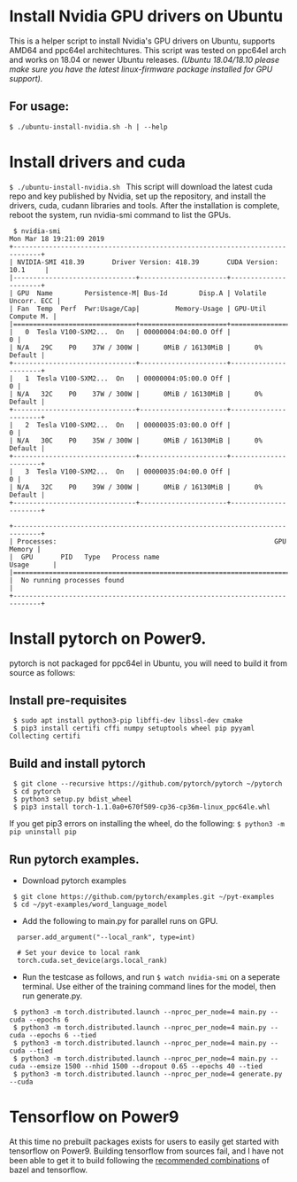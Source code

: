 # Install Nvidia GPU drivers on Ubuntu
This is a helper script to install Nvidia's GPU drivers on Ubuntu, supports
AMD64 and ppc64el architechtures. This script was tested on ppc64el arch and
works on 18.04 or newer Ubuntu releases. *(Ubuntu 18.04/18.10 please make sure 
you have the latest linux-firmware package installed for GPU support).*

## For usage:
```$ ./ubuntu-install-nvidia.sh -h | --help```

# Install drivers and cuda
```$ ./ubuntu-install-nvidia.sh ```
This script will download the latest cuda repo and key published by Nvidia,
set up the repository, and install the drivers, cuda, cudann libraries and tools.
After the installation is complete, reboot the system, run nvidia-smi command
to list the GPUs.

```
 $ nvidia-smi 
Mon Mar 18 19:21:09 2019       
+-----------------------------------------------------------------------------+
| NVIDIA-SMI 418.39       Driver Version: 418.39       CUDA Version: 10.1     |
|-------------------------------+----------------------+----------------------+
| GPU  Name        Persistence-M| Bus-Id        Disp.A | Volatile Uncorr. ECC |
| Fan  Temp  Perf  Pwr:Usage/Cap|         Memory-Usage | GPU-Util  Compute M. |
|===============================+======================+======================|
|   0  Tesla V100-SXM2...  On   | 00000004:04:00.0 Off |                    0 |
| N/A   29C    P0    37W / 300W |      0MiB / 16130MiB |      0%      Default |
+-------------------------------+----------------------+----------------------+
|   1  Tesla V100-SXM2...  On   | 00000004:05:00.0 Off |                    0 |
| N/A   32C    P0    37W / 300W |      0MiB / 16130MiB |      0%      Default |
+-------------------------------+----------------------+----------------------+
|   2  Tesla V100-SXM2...  On   | 00000035:03:00.0 Off |                    0 |
| N/A   30C    P0    35W / 300W |      0MiB / 16130MiB |      0%      Default |
+-------------------------------+----------------------+----------------------+
|   3  Tesla V100-SXM2...  On   | 00000035:04:00.0 Off |                    0 |
| N/A   32C    P0    39W / 300W |      0MiB / 16130MiB |      0%      Default |
+-------------------------------+----------------------+----------------------+
                                                                               
+-----------------------------------------------------------------------------+
| Processes:                                                       GPU Memory |
|  GPU       PID   Type   Process name                             Usage      |
|=============================================================================|
|  No running processes found                                                 |
+-----------------------------------------------------------------------------+
```

# Install pytorch on Power9.
pytorch is not packaged for ppc64el in Ubuntu, you will need to build it from
source as follows:

## Install pre-requisites
```
 $ sudo apt install python3-pip libffi-dev libssl-dev cmake
 $ pip3 install certifi cffi numpy setuptools wheel pip pyyaml Collecting certifi
```

## Build and install pytorch
```
 $ git clone --recursive https://github.com/pytorch/pytorch ~/pytorch
 $ cd pytorch
 $ python3 setup.py bdist_wheel
 $ pip3 install torch-1.1.0a0+670f509-cp36-cp36m-linux_ppc64le.whl
```
If you get pip3 errors on installing the wheel, do the following:
```$ python3 -m pip uninstall pip```

## Run pytorch examples.
 - Download pytorch examples 
```
 $ git clone https://github.com/pytorch/examples.git ~/pyt-examples
 $ cd ~/pyt-examples/word_language_model
```
 - Add the following to main.py for parallel runs on GPU.
```
  parser.add_argument("--local_rank", type=int)

  # Set your device to local rank
  torch.cuda.set_device(args.local_rank) 
```
 - Run the testcase as follows, and run ```$ watch nvidia-smi``` on a 
   seperate terminal. Use either of the training command lines for the model, then run generate.py.
``` 
 $ python3 -m torch.distributed.launch --nproc_per_node=4 main.py --cuda --epochs 6
 $ python3 -m torch.distributed.launch --nproc_per_node=4 main.py --cuda --epochs 6 --tied
 $ python3 -m torch.distributed.launch --nproc_per_node=4 main.py --cuda --tied
 $ python3 -m torch.distributed.launch --nproc_per_node=4 main.py --cuda --emsize 1500 --nhid 1500 --dropout 0.65 --epochs 40 --tied
 $ python3 -m torch.distributed.launch --nproc_per_node=4 generate.py --cuda
```
# Tensorflow on Power9
At this time no prebuilt packages exists for users to easily get started with tensorflow on Power9. Building tensorflow from sources fail, and I have not been able to get it to build following the [recommended combinations](https://www.tensorflow.org/install/source#linux) of bazel and tensorflow.
